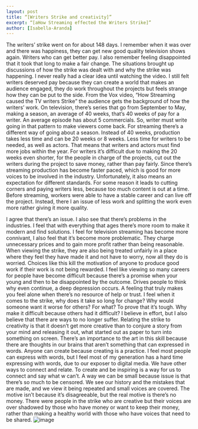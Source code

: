 ```yaml
---
layout: post
title: “[Writers Strike and creativity]”
excerpt: “[aHow Streaming effected the Writers Strike]”
author: [Isabella-Aranda]
---
```

The writers’ strike went on for about 148 days. I remember when it was over and there was happiness, they can get new good quality television shows again. Writers who can get better pay. I also remember feeling disappointed that it took that long to make a fair change. The situations brought up discussions of how the strike was dealt with and why the strike was happening. I never really had a clear idea until watching the video. I still felt writers deserved pay because they can create a world that makes an audience engaged, they do work throughout the projects but feels strange how they can be put to the side. From the Vox video, “How Streaming caused the TV writers Strike” the audience gets the background of how the writers’ work. On television, there’s series that go from September to May, making a season, an average of 40 weeks, that’s 40 weeks of pay for a writer. An average episode has about 5 commercials. So, writer must write going in that pattern to make viewers come back. For streaming there’s a different way of going about a season. Instead of 40 weeks, production takes less time and can be 20 weeks or 8 weeks. Less time for writers to be needed, as well as actors. That means that writers and actors must find more jobs within the year. For writers it’s difficult due to making the 20 weeks even shorter, for the people in charge of the projects, cut out the writers during the project to save money, rather than pay fairly. Since there’s streaming production has become faster paced, which is good for more voices to be involved in the industry. Unfortunately, it also means an expectation for different standards. For some reason it leads to cutting corners and paying writers less, because too much content is out at a time. Before streaming, workers were able to have a stable career and can live off the project. Instead, there I an issue of less work and splitting the work even more rather giving it more quality. 

I agree that there’s an issue. I also see that there’s problems in the industries. I feel that with everything that ages there’s more room to make it modern and find solutions. I feel for television streaming has become more connivant, I also feel that it’s become more problematic. They charge unnecessary prices and to gain more profit rather than being reasonable. When viewing the strike, they are also being treated unfairly in a place where they feel they have made it and not have to worry, now all they do is worried. Choices like this kill the motivation of anyone to produce good work if their work is not being rewarded. I feel like viewing so many careers for people have become difficult because there’s a promise when your young and then to be disappointed by the outcome. Drives people to think why even continue, a deep depression occurs. A feeling that truly makes you feel alone when there’s no resource of help or trust. I feel when it comes to the strike, why does it take so long for change? Why would someone want it worse for others? For what? To prove that it’s tough. Why make it difficult because others had it difficult? I believe in effort, but I also believe that there are ways to no longer suffer. Relating the strike to creativity is that it doesn’t get more creative than to conjure a story from your mind and releasing it out, what started out as paper to turn into something on screen. There’s an importance to the art in this skill because there are thoughts in our brains that aren’t something that can expressed in words. Anyone can create because creating is a practice. I feel most people can express with words, but I feel most of my generation has a hard time expressing with words, due to our exposer to digital media. We have other ways to connect and relate. To create and be inspiring is a way for us to connect and say what w can’t. A way we can be small because issue is that there’s so much to be censored. We see our history and the mistakes that are made, and we view it being repeated and small voices are covered. The motive isn’t because it’s disagreeable, but the real motive is there’s no money. There were people in the strike who are creative but their voices are over shadowed by those who have money or want to keep their money, rather than making a healthy world with those who have voices that need to be shared. 
![image](https://github.com/X151Creativity/blog/assets/156359054/a6190519-a97b-4914-9b9f-136f50a492ce)
